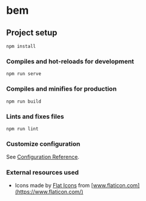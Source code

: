 # bem

## Project setup
```
npm install
```

### Compiles and hot-reloads for development
```
npm run serve
```

### Compiles and minifies for production
```
npm run build
```

### Lints and fixes files
```
npm run lint
```

### Customize configuration
See [Configuration Reference](https://cli.vuejs.org/config/).

### External resources used

- Icons made by [Flat Icons](https://www.flaticon.com/authors/flat-icons) from 
  [www.flaticon.com](https://www.flaticon.com/)
